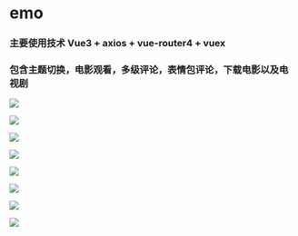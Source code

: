 # emo

### 主要使用技术 Vue3 + axios + vue-router4 + vuex

### 包含主题切换，电影观看，多级评论，表情包评论，下载电影以及电视剧


![](https://cdn.jsdelivr.net/gh/ysisrich/Assets/emo/emo_1.png)

![](https://cdn.jsdelivr.net/gh/ysisrich/Assets/emo/emo_2.png)

![](https://cdn.jsdelivr.net/gh/ysisrich/Assets/emo/emo_3.png)

![](https://cdn.jsdelivr.net/gh/ysisrich/Assets/emo/emo_4.png)

![](https://cdn.jsdelivr.net/gh/ysisrich/Assets/emo/emo_5.png)

![](https://cdn.jsdelivr.net/gh/ysisrich/Assets/emo/emo_6.png)

![](https://cdn.jsdelivr.net/gh/ysisrich/Assets/emo/emo_7.png)

![](https://cdn.jsdelivr.net/gh/ysisrich/Assets/emo/emo_8.png)
